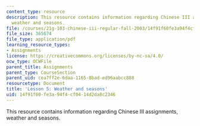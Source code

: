 ```yaml
---
content_type: resource
description: This resource contains information regarding Chinese III assignments,
  weather and seasons.
file: /courses/21g-103-chinese-iii-regular-fall-2003/14f91f60fe3a94f4cf0414d2da8c2346_MIT21G_103F03_lesson5.pdf
file_size: 365674
file_type: application/pdf
learning_resource_types:
- Assignments
license: https://creativecommons.org/licenses/by-nc-sa/4.0/
ocw_type: OCWFile
parent_title: Assignments
parent_type: CourseSection
parent_uid: cea7ff2e-6daa-1165-8bad-ed96aabcc888
resourcetype: Document
title: 'Lesson 5: Weather and seasons'
uid: 14f91f60-fe3a-94f4-cf04-14d2da8c2346
---
```

This resource contains information regarding Chinese III assignments, weather and seasons.